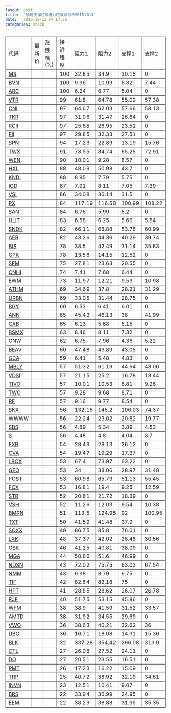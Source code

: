 ```yaml
---
layout: post
title:  "触碰支撑位或阻力位股票分析20151013"
date:   2015-10-13 04:17:25
categories: stock
---
```

<script type="text/javascript">
var stockList = []
stockList.push('gb_ms');
stockList.push('gb_bvn');
stockList.push('gb_arc');
stockList.push('gb_vtr');
stockList.push('gb_cni');
stockList.push('gb_tkr');
stockList.push('gb_rcii');
stockList.push('gb_fii');
stockList.push('gb_spn');
stockList.push('gb_twx');
stockList.push('gb_wen');
stockList.push('gb_hxl');
stockList.push('gb_kndi');
stockList.push('gb_igd');
stockList.push('gb_vsi');
stockList.push('gb_px');
stockList.push('gb_san');
stockList.push('gb_hlit');
stockList.push('gb_sndk');
stockList.push('gb_aer');
stockList.push('gb_bis');
stockList.push('gb_gpk');
stockList.push('gb_sfm');
stockList.push('gb_cnhi');
stockList.push('gb_ewm');
stockList.push('gb_athm');
stockList.push('gb_urbn');
stockList.push('gb_bgy');
stockList.push('gb_ann');
stockList.push('gb_gab');
stockList.push('gb_bsmx');
stockList.push('gb_gnw');
stockList.push('gb_beav');
stockList.push('gb_gca');
stockList.push('gb_mbly');
stockList.push('gb_vdsi');
stockList.push('gb_tivo');
stockList.push('gb_two');
stockList.push('gb_rf');
stockList.push('gb_skx');
stockList.push('gb_wwww');
stockList.push('gb_sbs');
stockList.push('gb_s');
stockList.push('gb_fxr');
stockList.push('gb_cva');
stockList.push('gb_lrcx');
stockList.push('gb_geo');
stockList.push('gb_post');
stockList.push('gb_fcx');
stockList.push('gb_str');
stockList.push('gb_vsh');
stockList.push('gb_bmrn');
stockList.push('gb_txt');
stockList.push('gb_soxx');
stockList.push('gb_lxk');
stockList.push('gb_gsk');
stockList.push('gb_mga');
stockList.push('gb_ndsn');
stockList.push('gb_nmm');
stockList.push('gb_tif');
stockList.push('gb_hpt');
stockList.push('gb_rjf');
stockList.push('gb_wfm');
stockList.push('gb_amtd');
stockList.push('gb_vwo');
stockList.push('gb_dbc');
stockList.push('gb_blk');
stockList.push('gb_ctl');
stockList.push('gb_do');
stockList.push('gb_pmt');
stockList.push('gb_trp');
stockList.push('gb_invn');
stockList.push('gb_brs');
stockList.push('gb_eem');
</script>
<table border="1">
 <tr>
 <td>代码</td>
 <td>最新价</td>
 <td>涨跌幅(%)</td>
 <td>接近程度</td>
 <td>阻力1</td>
 <td>阻力2</td>
 <td>支撑1</td>
 <td>支撑2</td>
</tr>
  <tr id="ms" class="red">
  <td><a href="http://stock.finance.sina.com.cn/usstock/quotes/MS.html" target="_blank">MS</a></td><td></td><td></td><td>100</td><td>32.85</td><td>34.9</td><td>30.15</td><td>0</td></tr>
  <tr id="bvn" class="green">
  <td><a href="http://stock.finance.sina.com.cn/usstock/quotes/BVN.html" target="_blank">BVN</a></td><td></td><td></td><td>100</td><td>9.96</td><td>10.99</td><td>6.32</td><td>7.44</td></tr>
  <tr id="arc" class="red">
  <td><a href="http://stock.finance.sina.com.cn/usstock/quotes/ARC.html" target="_blank">ARC</a></td><td></td><td></td><td>100</td><td>6.24</td><td>6.77</td><td>5.04</td><td>0</td></tr>
  <tr id="vtr" class="green">
  <td><a href="http://stock.finance.sina.com.cn/usstock/quotes/VTR.html" target="_blank">VTR</a></td><td></td><td></td><td>99</td><td>61.8</td><td>64.78</td><td>55.09</td><td>57.38</td></tr>
  <tr id="cni" class="red">
  <td><a href="http://stock.finance.sina.com.cn/usstock/quotes/CNI.html" target="_blank">CNI</a></td><td></td><td></td><td>97</td><td>64.67</td><td>62.03</td><td>57.66</td><td>58.13</td></tr>
  <tr id="tkr" class="red">
  <td><a href="http://stock.finance.sina.com.cn/usstock/quotes/TKR.html" target="_blank">TKR</a></td><td></td><td></td><td>97</td><td>31.06</td><td>31.47</td><td>26.84</td><td>0</td></tr>
  <tr id="rcii" class="red">
  <td><a href="http://stock.finance.sina.com.cn/usstock/quotes/RCII.html" target="_blank">RCII</a></td><td></td><td></td><td>97</td><td>25.65</td><td>26.95</td><td>23.51</td><td>0</td></tr>
  <tr id="fii" class="red">
  <td><a href="http://stock.finance.sina.com.cn/usstock/quotes/FII.html" target="_blank">FII</a></td><td></td><td></td><td>97</td><td>29.85</td><td>32.33</td><td>27.51</td><td>0</td></tr>
  <tr id="spn" class="green">
  <td><a href="http://stock.finance.sina.com.cn/usstock/quotes/SPN.html" target="_blank">SPN</a></td><td></td><td></td><td>94</td><td>17.23</td><td>22.89</td><td>13.19</td><td>15.76</td></tr>
  <tr id="twx" class="green">
  <td><a href="http://stock.finance.sina.com.cn/usstock/quotes/TWX.html" target="_blank">TWX</a></td><td></td><td></td><td>91</td><td>78.55</td><td>84.74</td><td>65.25</td><td>72.91</td></tr>
  <tr id="wen" class="red">
  <td><a href="http://stock.finance.sina.com.cn/usstock/quotes/WEN.html" target="_blank">WEN</a></td><td></td><td></td><td>90</td><td>10.01</td><td>9.28</td><td>8.57</td><td>0</td></tr>
  <tr id="hxl" class="red">
  <td><a href="http://stock.finance.sina.com.cn/usstock/quotes/HXL.html" target="_blank">HXL</a></td><td></td><td></td><td>88</td><td>48.09</td><td>50.98</td><td>43.7</td><td>0</td></tr>
  <tr id="kndi" class="red">
  <td><a href="http://stock.finance.sina.com.cn/usstock/quotes/KNDI.html" target="_blank">KNDI</a></td><td></td><td></td><td>88</td><td>8.95</td><td>7.79</td><td>5.75</td><td>0</td></tr>
  <tr id="igd" class="green">
  <td><a href="http://stock.finance.sina.com.cn/usstock/quotes/IGD.html" target="_blank">IGD</a></td><td></td><td></td><td>87</td><td>7.91</td><td>8.11</td><td>7.05</td><td>7.39</td></tr>
  <tr id="vsi" class="red">
  <td><a href="http://stock.finance.sina.com.cn/usstock/quotes/VSI.html" target="_blank">VSI</a></td><td></td><td></td><td>86</td><td>34.08</td><td>36.14</td><td>31.5</td><td>0</td></tr>
  <tr id="px" class="green">
  <td><a href="http://stock.finance.sina.com.cn/usstock/quotes/PX.html" target="_blank">PX</a></td><td></td><td></td><td>84</td><td>117.19</td><td>116.58</td><td>100.99</td><td>108.22</td></tr>
  <tr id="san" class="red">
  <td><a href="http://stock.finance.sina.com.cn/usstock/quotes/SAN.html" target="_blank">SAN</a></td><td></td><td></td><td>84</td><td>6.76</td><td>5.99</td><td>5.2</td><td>0</td></tr>
  <tr id="hlit" class="green">
  <td><a href="http://stock.finance.sina.com.cn/usstock/quotes/HLIT.html" target="_blank">HLIT</a></td><td></td><td></td><td>83</td><td>6.58</td><td>6.25</td><td>5.66</td><td>5.84</td></tr>
  <tr id="sndk" class="green">
  <td><a href="http://stock.finance.sina.com.cn/usstock/quotes/SNDK.html" target="_blank">SNDK</a></td><td></td><td></td><td>82</td><td>66.11</td><td>68.88</td><td>53.76</td><td>60.99</td></tr>
  <tr id="aer" class="red">
  <td><a href="http://stock.finance.sina.com.cn/usstock/quotes/AER.html" target="_blank">AER</a></td><td></td><td></td><td>82</td><td>43.26</td><td>44.36</td><td>40.29</td><td>39.74</td></tr>
  <tr id="bis" class="green">
  <td><a href="http://stock.finance.sina.com.cn/usstock/quotes/BIS.html" target="_blank">BIS</a></td><td></td><td></td><td>78</td><td>38.5</td><td>42.49</td><td>31.14</td><td>35.83</td></tr>
  <tr id="gpk" class="red">
  <td><a href="http://stock.finance.sina.com.cn/usstock/quotes/GPK.html" target="_blank">GPK</a></td><td></td><td></td><td>78</td><td>13.58</td><td>14.15</td><td>12.52</td><td>0</td></tr>
  <tr id="sfm" class="red">
  <td><a href="http://stock.finance.sina.com.cn/usstock/quotes/SFM.html" target="_blank">SFM</a></td><td></td><td></td><td>75</td><td>27.81</td><td>23.63</td><td>20.55</td><td>0</td></tr>
  <tr id="cnhi" class="red">
  <td><a href="http://stock.finance.sina.com.cn/usstock/quotes/CNHI.html" target="_blank">CNHI</a></td><td></td><td></td><td>74</td><td>7.41</td><td>7.68</td><td>6.44</td><td>0</td></tr>
  <tr id="ewm" class="green">
  <td><a href="http://stock.finance.sina.com.cn/usstock/quotes/EWM.html" target="_blank">EWM</a></td><td></td><td></td><td>73</td><td>11.97</td><td>12.21</td><td>9.53</td><td>10.98</td></tr>
  <tr id="athm" class="red">
  <td><a href="http://stock.finance.sina.com.cn/usstock/quotes/ATHM.html" target="_blank">ATHM</a></td><td></td><td></td><td>69</td><td>34.69</td><td>37.8</td><td>28.21</td><td>31.29</td></tr>
  <tr id="urbn" class="red">
  <td><a href="http://stock.finance.sina.com.cn/usstock/quotes/URBN.html" target="_blank">URBN</a></td><td></td><td></td><td>69</td><td>33.05</td><td>31.44</td><td>28.75</td><td>0</td></tr>
  <tr id="bgy" class="red">
  <td><a href="http://stock.finance.sina.com.cn/usstock/quotes/BGY.html" target="_blank">BGY</a></td><td></td><td></td><td>69</td><td>6.53</td><td>6.41</td><td>6.01</td><td>0</td></tr>
  <tr id="ann" class="red">
  <td><a href="http://stock.finance.sina.com.cn/usstock/quotes/ANN.html" target="_blank">ANN</a></td><td></td><td></td><td>65</td><td>45.43</td><td>46.13</td><td>38</td><td>41.99</td></tr>
  <tr id="gab" class="red">
  <td><a href="http://stock.finance.sina.com.cn/usstock/quotes/GAB.html" target="_blank">GAB</a></td><td></td><td></td><td>65</td><td>6.13</td><td>5.68</td><td>5.15</td><td>0</td></tr>
  <tr id="bsmx" class="red">
  <td><a href="http://stock.finance.sina.com.cn/usstock/quotes/BSMX.html" target="_blank">BSMX</a></td><td></td><td></td><td>63</td><td>8.46</td><td>8.11</td><td>7.32</td><td>0</td></tr>
  <tr id="gnw" class="green">
  <td><a href="http://stock.finance.sina.com.cn/usstock/quotes/GNW.html" target="_blank">GNW</a></td><td></td><td></td><td>62</td><td>6.75</td><td>7.96</td><td>4.36</td><td>5.22</td></tr>
  <tr id="beav" class="red">
  <td><a href="http://stock.finance.sina.com.cn/usstock/quotes/BEAV.html" target="_blank">BEAV</a></td><td></td><td></td><td>60</td><td>47.48</td><td>49.89</td><td>43.05</td><td>0</td></tr>
  <tr id="gca" class="green">
  <td><a href="http://stock.finance.sina.com.cn/usstock/quotes/GCA.html" target="_blank">GCA</a></td><td></td><td></td><td>59</td><td>6.41</td><td>5.48</td><td>4.83</td><td>0</td></tr>
  <tr id="mbly" class="green">
  <td><a href="http://stock.finance.sina.com.cn/usstock/quotes/MBLY.html" target="_blank">MBLY</a></td><td></td><td></td><td>57</td><td>51.32</td><td>61.19</td><td>44.64</td><td>48.06</td></tr>
  <tr id="vdsi" class="green">
  <td><a href="http://stock.finance.sina.com.cn/usstock/quotes/VDSI.html" target="_blank">VDSI</a></td><td></td><td></td><td>57</td><td>21.15</td><td>25.2</td><td>16.78</td><td>18.44</td></tr>
  <tr id="tivo" class="green">
  <td><a href="http://stock.finance.sina.com.cn/usstock/quotes/TIVO.html" target="_blank">TIVO</a></td><td></td><td></td><td>57</td><td>10.01</td><td>10.53</td><td>8.81</td><td>9.26</td></tr>
  <tr id="two" class="red">
  <td><a href="http://stock.finance.sina.com.cn/usstock/quotes/TWO.html" target="_blank">TWO</a></td><td></td><td></td><td>57</td><td>9.28</td><td>9.68</td><td>8.71</td><td>0</td></tr>
  <tr id="rf" class="red">
  <td><a href="http://stock.finance.sina.com.cn/usstock/quotes/RF.html" target="_blank">RF</a></td><td></td><td></td><td>57</td><td>9.16</td><td>9.77</td><td>8.54</td><td>0</td></tr>
  <tr id="skx" class="red">
  <td><a href="http://stock.finance.sina.com.cn/usstock/quotes/SKX.html" target="_blank">SKX</a></td><td></td><td></td><td>56</td><td>132.16</td><td>145.2</td><td>106.03</td><td>74.37</td></tr>
  <tr id="wwww" class="green">
  <td><a href="http://stock.finance.sina.com.cn/usstock/quotes/WWWW.html" target="_blank">WWWW</a></td><td></td><td></td><td>56</td><td>22.24</td><td>23.02</td><td>20.82</td><td>19.77</td></tr>
  <tr id="sbs" class="green">
  <td><a href="http://stock.finance.sina.com.cn/usstock/quotes/SBS.html" target="_blank">SBS</a></td><td></td><td></td><td>56</td><td>4.89</td><td>5.34</td><td>3.89</td><td>4.53</td></tr>
  <tr id="s" class="green">
  <td><a href="http://stock.finance.sina.com.cn/usstock/quotes/S.html" target="_blank">S</a></td><td></td><td></td><td>56</td><td>4.48</td><td>4.8</td><td>4.04</td><td>3.7</td></tr>
  <tr id="fxr" class="red">
  <td><a href="http://stock.finance.sina.com.cn/usstock/quotes/FXR.html" target="_blank">FXR</a></td><td></td><td></td><td>54</td><td>28.49</td><td>28.13</td><td>26.12</td><td>0</td></tr>
  <tr id="cva" class="green">
  <td><a href="http://stock.finance.sina.com.cn/usstock/quotes/CVA.html" target="_blank">CVA</a></td><td></td><td></td><td>54</td><td>19.47</td><td>19.29</td><td>17.37</td><td>0</td></tr>
  <tr id="lrcx" class="red">
  <td><a href="http://stock.finance.sina.com.cn/usstock/quotes/LRCX.html" target="_blank">LRCX</a></td><td></td><td></td><td>53</td><td>67.4</td><td>73.97</td><td>63.22</td><td>0</td></tr>
  <tr id="geo" class="green">
  <td><a href="http://stock.finance.sina.com.cn/usstock/quotes/GEO.html" target="_blank">GEO</a></td><td></td><td></td><td>53</td><td>34</td><td>38.06</td><td>28.97</td><td>31.48</td></tr>
  <tr id="post" class="green">
  <td><a href="http://stock.finance.sina.com.cn/usstock/quotes/POST.html" target="_blank">POST</a></td><td></td><td></td><td>53</td><td>60.98</td><td>65.79</td><td>51.13</td><td>55.45</td></tr>
  <tr id="fcx" class="green">
  <td><a href="http://stock.finance.sina.com.cn/usstock/quotes/FCX.html" target="_blank">FCX</a></td><td></td><td></td><td>53</td><td>16.81</td><td>19.4</td><td>9.25</td><td>12.59</td></tr>
  <tr id="str" class="red">
  <td><a href="http://stock.finance.sina.com.cn/usstock/quotes/STR.html" target="_blank">STR</a></td><td></td><td></td><td>52</td><td>20.81</td><td>21.72</td><td>18.39</td><td>0</td></tr>
  <tr id="vsh" class="green">
  <td><a href="http://stock.finance.sina.com.cn/usstock/quotes/VSH.html" target="_blank">VSH</a></td><td></td><td></td><td>52</td><td>11.26</td><td>12.03</td><td>9.54</td><td>10.38</td></tr>
  <tr id="bmrn" class="green">
  <td><a href="http://stock.finance.sina.com.cn/usstock/quotes/BMRN.html" target="_blank">BMRN</a></td><td></td><td></td><td>51</td><td>113.5</td><td>124.95</td><td>92</td><td>100.95</td></tr>
  <tr id="txt" class="red">
  <td><a href="http://stock.finance.sina.com.cn/usstock/quotes/TXT.html" target="_blank">TXT</a></td><td></td><td></td><td>50</td><td>41.59</td><td>41.48</td><td>37.9</td><td>0</td></tr>
  <tr id="soxx" class="red">
  <td><a href="http://stock.finance.sina.com.cn/usstock/quotes/SOXX.html" target="_blank">SOXX</a></td><td></td><td></td><td>49</td><td>86.75</td><td>85.8</td><td>76.01</td><td>0</td></tr>
  <tr id="lxk" class="green">
  <td><a href="http://stock.finance.sina.com.cn/usstock/quotes/LXK.html" target="_blank">LXK</a></td><td></td><td></td><td>48</td><td>37.37</td><td>42.02</td><td>28.48</td><td>30.56</td></tr>
  <tr id="gsk" class="red">
  <td><a href="http://stock.finance.sina.com.cn/usstock/quotes/GSK.html" target="_blank">GSK</a></td><td></td><td></td><td>46</td><td>41.25</td><td>40.81</td><td>38.09</td><td>0</td></tr>
  <tr id="mga" class="red">
  <td><a href="http://stock.finance.sina.com.cn/usstock/quotes/MGA.html" target="_blank">MGA</a></td><td></td><td></td><td>44</td><td>50.86</td><td>51.6</td><td>46.99</td><td>0</td></tr>
  <tr id="ndsn" class="green">
  <td><a href="http://stock.finance.sina.com.cn/usstock/quotes/NDSN.html" target="_blank">NDSN</a></td><td></td><td></td><td>43</td><td>72.02</td><td>75.75</td><td>63.03</td><td>67.54</td></tr>
  <tr id="nmm" class="red">
  <td><a href="http://stock.finance.sina.com.cn/usstock/quotes/NMM.html" target="_blank">NMM</a></td><td></td><td></td><td>43</td><td>9.98</td><td>8.79</td><td>6.75</td><td>0</td></tr>
  <tr id="tif" class="red">
  <td><a href="http://stock.finance.sina.com.cn/usstock/quotes/TIF.html" target="_blank">TIF</a></td><td></td><td></td><td>42</td><td>82.64</td><td>82.18</td><td>75</td><td>0</td></tr>
  <tr id="hpt" class="red">
  <td><a href="http://stock.finance.sina.com.cn/usstock/quotes/HPT.html" target="_blank">HPT</a></td><td></td><td></td><td>41</td><td>28.85</td><td>28.62</td><td>26.07</td><td>26.78</td></tr>
  <tr id="rjf" class="red">
  <td><a href="http://stock.finance.sina.com.cn/usstock/quotes/RJF.html" target="_blank">RJF</a></td><td></td><td></td><td>40</td><td>51.75</td><td>53.15</td><td>45.86</td><td>0</td></tr>
  <tr id="wfm" class="green">
  <td><a href="http://stock.finance.sina.com.cn/usstock/quotes/WFM.html" target="_blank">WFM</a></td><td></td><td></td><td>38</td><td>38.9</td><td>41.59</td><td>31.52</td><td>33.57</td></tr>
  <tr id="amtd" class="green">
  <td><a href="http://stock.finance.sina.com.cn/usstock/quotes/AMTD.html" target="_blank">AMTD</a></td><td></td><td></td><td>38</td><td>31.92</td><td>34.55</td><td>29.69</td><td>0</td></tr>
  <tr id="vwo" class="green">
  <td><a href="http://stock.finance.sina.com.cn/usstock/quotes/VWO.html" target="_blank">VWO</a></td><td></td><td></td><td>36</td><td>38.63</td><td>40.21</td><td>32.62</td><td>36</td></tr>
  <tr id="dbc" class="green">
  <td><a href="http://stock.finance.sina.com.cn/usstock/quotes/DBC.html" target="_blank">DBC</a></td><td></td><td></td><td>36</td><td>16.71</td><td>18.08</td><td>14.91</td><td>15.36</td></tr>
  <tr id="blk" class="green">
  <td><a href="http://stock.finance.sina.com.cn/usstock/quotes/BLK.html" target="_blank">BLK</a></td><td></td><td></td><td>32</td><td>337.28</td><td>354.42</td><td>296.08</td><td>313.9</td></tr>
  <tr id="ctl" class="red">
  <td><a href="http://stock.finance.sina.com.cn/usstock/quotes/CTL.html" target="_blank">CTL</a></td><td></td><td></td><td>27</td><td>26.08</td><td>27.52</td><td>24.11</td><td>0</td></tr>
  <tr id="do" class="red">
  <td><a href="http://stock.finance.sina.com.cn/usstock/quotes/DO.html" target="_blank">DO</a></td><td></td><td></td><td>27</td><td>20.51</td><td>23.55</td><td>16.51</td><td>0</td></tr>
  <tr id="pmt" class="red">
  <td><a href="http://stock.finance.sina.com.cn/usstock/quotes/PMT.html" target="_blank">PMT</a></td><td></td><td></td><td>26</td><td>17.23</td><td>16.22</td><td>15.09</td><td>0</td></tr>
  <tr id="trp" class="green">
  <td><a href="http://stock.finance.sina.com.cn/usstock/quotes/TRP.html" target="_blank">TRP</a></td><td></td><td></td><td>25</td><td>40.72</td><td>38.92</td><td>32.19</td><td>34.61</td></tr>
  <tr id="invn" class="red">
  <td><a href="http://stock.finance.sina.com.cn/usstock/quotes/INVN.html" target="_blank">INVN</a></td><td></td><td></td><td>23</td><td>12.51</td><td>10.41</td><td>9.07</td><td>0</td></tr>
  <tr id="brs" class="red">
  <td><a href="http://stock.finance.sina.com.cn/usstock/quotes/BRS.html" target="_blank">BRS</a></td><td></td><td></td><td>22</td><td>33.94</td><td>36.99</td><td>24.95</td><td>0</td></tr>
  <tr id="eem" class="green">
  <td><a href="http://stock.finance.sina.com.cn/usstock/quotes/EEM.html" target="_blank">EEM</a></td><td></td><td></td><td>22</td><td>38.29</td><td>38.88</td><td>31.95</td><td>35.35</td></tr>
</table>
